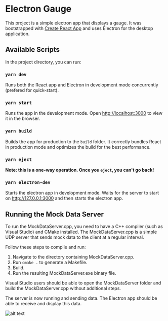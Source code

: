 # Electron Gauge

This project is a simple electron app that displays a gauge. It was bootstrapped with [Create React App](https://github.com/facebook/create-react-app) and uses Electron for the desktop application.

## Available Scripts

In the project directory, you can run:

### `yarn dev`

Runs both the React app and Electron in development mode concurrently (prefered for quick-start).


### `yarn start`

Runs the app in the development mode. Open [http://localhost:3000](http://localhost:3000) to view it in the browser.

### `yarn build`

Builds the app for production to the `build` folder. It correctly bundles React in production mode and optimizes the build for the best performance.

### `yarn eject`

**Note: this is a one-way operation. Once you `eject`, you can't go back!**

### `yarn electron-dev`

Starts the electron app in development mode. Waits for the server to start on http://127.0.0.1:3000 and then starts the electron app.


## Running the Mock Data Server

To run the MockDataServer.cpp, you need to have a C++ compiler (such as Visual Studio) and CMake installed. The MockDataServer.cpp is a simple UDP server that sends mock data to the client at a regular interval.

Follow these steps to compile and run:

1. Navigate to the directory containing MockDataServer.cpp.
2. Run `cmake .` to generate a Makefile.
3. Build.
4. Run the resulting MockDataServer.exe binary file.

Visual Studio users should be able to open the MockDataServer folder and build the MockDataServer.cpp without additional steps.

The server is now running and sending data. The Electron app should be able to receive and display this data.

![alt text](https://github.com/nmclauchlan/electron-gauge/demo.gif "Demonstration of successful execution")
